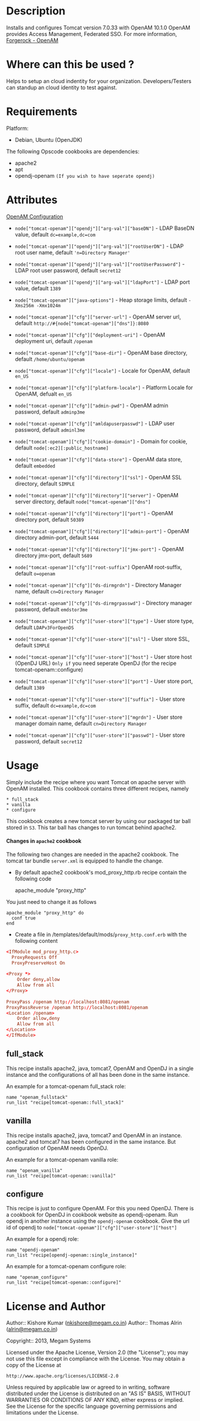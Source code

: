 Description
===========

Installs and configures
Tomcat version 7.0.33 with OpenAM 10.1.0
OpenAM provides Access Management, Federated SSO. For more information,
[Forgerock - OpenAM](http://www.forgerock.org/openam.html)


Where can this be used ?
============
Helps to setup an cloud indentity for your organization. Developers/Testers can standup an cloud identity to test against.


Requirements
============

Platform:

* Debian, Ubuntu (OpenJDK)


The following Opscode cookbooks are dependencies:

* apache2
* apt
* opendj-openam `(If you wish to have seperate opendj)`

Attributes
==========
[OpenAM Configuration](http://openam.forgerock.org/openam-documentation/openam-doc-source/doc/install-guide/index.html)
* `node["tomcat-openam"]["opendj"]["arg-val"]["baseDN"]` - LDAP BaseDN value, default `dc=example,dc=com`
* `node["tomcat-openam"]["opendj"]["arg-val"]["rootUserDN"]` - LDAP root user name, default `'n=Directory Manager'`
* `node["tomcat-openam"]["opendj"]["arg-val"]["rootUserPassword"]` - LDAP root user password, default `secret12`
* `node["tomcat-openam"]["opendj"]["arg-val"]["ldapPort"]` - LDAP port value, default `1389`

* `node["tomcat-openam"]["java-options"]` - Heap storage limits, default `-Xms256m -Xmx1024m`

* `node["tomcat-openam"]["cfg"]["server-url"]` - OpenAM server url, default `http://#{node["tomcat-openam"]["dns"]}:8080`
* `node["tomcat-openam"]["cfg"]["deployment-uri"]` - OpenAM deployment uri, default `/openam`
* `node["tomcat-openam"]["cfg"]["base-dir"]` - OpenAM base directory, default `/home/ubuntu/openam`
* `node["tomcat-openam"]["cfg"]["locale"]` - Locale for OpenAM, default `en_US`
* `node["tomcat-openam"]["cfg"]["platform-locale"]` - Platform Locale for OpenAM, defualt `en_US`
* `node["tomcat-openam"]["cfg"]["admin-pwd"]` - OpenAM admin password, default `adminp3me`
* `node["tomcat-openam"]["cfg"]["amldapuserpasswd"]` - LDAP user password, default `adminl3me`
* `node["tomcat-openam"]["cfg"]["cookie-domain"]` - Domain for cookie, default `node[:ec2][:public_hostname]`
* `node["tomcat-openam"]["cfg"]["data-store"]` - OpenAM data store, default `embedded`

* `node["tomcat-openam"]["cfg"]["directory"]["ssl"]` - OpenAM SSL directory, default `SIMPLE`
* `node["tomcat-openam"]["cfg"]["directory"]["server"]` - OpenAM server directory, default `node["tomcat-openam"]["dns"]`
* `node["tomcat-openam"]["cfg"]["directory"]["port"]` - OpenAM directory port, default `50389`
* `node["tomcat-openam"]["cfg"]["directory"]["admin-port"]` - OpenAM directory admin-port, default `5444`
* `node["tomcat-openam"]["cfg"]["directory"]["jmx-port"]` - OpenAM directory jmx-port, default `5689`
* `node["tomcat-openam"]["cfg"]["root-suffix"]` OpenAM root-suffix, default `o=openam`
* `node["tomcat-openam"]["cfg"]["ds-dirmgrdn"]` - Directory Manager name, default `cn=Directory Manager`
* `node["tomcat-openam"]["cfg"]["ds-dirmgrpasswd"]` - Directory manager password, default `emdstor3me`
* `node["tomcat-openam"]["cfg"]["user-store"]["type"]` - User store type, default `LDAPv3ForOpenDS`
* `node["tomcat-openam"]["cfg"]["user-store"]["ssl"]` - User store SSL, default `SIMPLE`
* `node["tomcat-openam"]["cfg"]["user-store"]["host"]` - User store host (OpenDJ URL) `Only if` you need seperate OpenDJ (for the recipe tomcat-openam::configure)
* `node["tomcat-openam"]["cfg"]["user-store"]["port"]` - User store port, default `1389`
* `node["tomcat-openam"]["cfg"]["user-store"]["suffix"]` - User store suffix, default `dc=example,dc=com`
* `node["tomcat-openam"]["cfg"]["user-store"]["mgrdn"]` - User store manager domain name, default `cn=Directory Manager`
* `node["tomcat-openam"]["cfg"]["user-store"]["passwd"]` - User store password, default `secret12`

Usage
=====

Simply include the recipe where you want Tomcat on apache server with OpenAM installed. This cookbook contains three different recipes, namely

	* full_stack
	* vanilla
	* configure

This cookbook creates a new tomcat server by using our packaged tar ball stored in `S3`. This tar ball has changes to run tomcat behind apache2.

#### Changes in `apache2` cookbook

The following two changes are needed in the apache2 cookbook. The tomcat tar bundle `server.xml` is equipped to handle the change.

* By default apache2 cookbook's mod_proxy_http.rb recipe contain the following code

	apache_module "proxy_http"

You just need to change it as follows

	apache_module "proxy_http" do
	  conf true
	end

* Create a file in /templates/default/mods/`proxy_http.conf.erb` with the following content

```conf
<IfModule mod_proxy_http.c>
  ProxyRequests Off
  ProxyPreserveHost On
 
<Proxy *>
    Order deny,allow
    Allow from all
</Proxy>
 
ProxyPass /openam http://localhost:8081/openam
ProxyPassReverse /openam http://localhost:8081/openam
<Location /openam>
    Order allow,deny
    Allow from all
</Location>
</IfModule>

```

full_stack
----------
This recipe installs apache2, java, tomcat7, OpenAM and OpenDJ in a single instance and the configurations of all has been done in the same instance.

An example for a tomcat-openam full_stack role:

	name "openam_fullstack"
	run_list "recipe[tomcat-openam::full_stack]"

vanilla
-------
This recipe installs apache2, java, tomcat7 and OpenAM in an instance. apache2 and tomcat7 has been configured in the same instance. But configuration of OpenAM needs OpenDJ.

An example for a tomcat-openam vanilla role:

	name "openam_vanilla"
	run_list "recipe[tomcat-openam::vanilla]"

configure
---------
This recipe is just to configure OpenAM. For this you need OpenDJ. There is a cookbook for OpenDJ in cookbook website as opendj-openam. Run opendj in another instance using the `opendj-openam` cookbook. Give the url id of opendj to `node["tomcat-openam"]["cfg"]["user-store"]["host"]`

An example for a opendj role:

	name "opendj-openam"
	run_list "recipe[opendj-openam::single_instance]"

An example for a tomcat-openam configure role:

	name "openam_configure"
	run_list "recipe[tomcat-openam::configure]"


License and Author
==================

Author:: Kishore Kumar (<nkishore@megam.co.in>)
Author:: Thomas Alrin (<alrin@megam.co.in>)


Copyright:: 2013, Megam Systems

Licensed under the Apache License, Version 2.0 (the "License");
you may not use this file except in compliance with the License.
You may obtain a copy of the License at

    http://www.apache.org/licenses/LICENSE-2.0

Unless required by applicable law or agreed to in writing, software
distributed under the License is distributed on an "AS IS" BASIS,
WITHOUT WARRANTIES OR CONDITIONS OF ANY KIND, either express or implied.
See the License for the specific language governing permissions and
limitations under the License.
